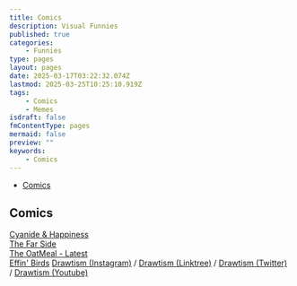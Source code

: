 ```yaml
---
title: Comics
description: Visual Funnies
published: true
categories:
    - Funnies
type: pages
layout: pages
date: 2025-03-17T03:22:32.074Z
lastmod: 2025-03-25T10:25:10.919Z
tags:
    - Comics
    - Memes
isdraft: false
fmContentType: pages
mermaid: false
preview: ""
keywords:
    - Comics
---
```


<!--- cSpell:disable --->
* [Comics](#comics)
<!--- cSpell:enable --->

## Comics

[Cyanide & Happiness](https://explosm.net/)\
[The Far Side](https://www.thefarside.com/)\
[The OatMeal - Latest](https://theoatmeal.com/comics)\
[Effin' Birds](https://effinbirds.com/)
[Drawtism (Instagram)](https://www.instagram.com/draw_tism/) / [Drawtism (Linktree)](https://linktr.ee/drawtism) / [Drawtism (Twitter)](http://www.twitter.com/DrawtismArt/) / [Drawtism (Youtube)](https://www.youtube.com/c/drawtism/)
